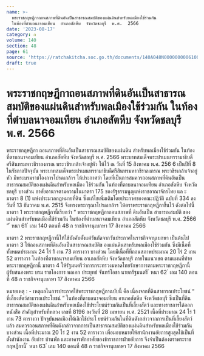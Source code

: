 ```yaml
---
name: >-
  พระราชกฤษฎีกาถอนสภาพที่ดินอันเป็นสาธารณสมบัติของแผ่นดินสำหรับพลเมืองใช้ร่วมกัน 
  ในท้องที่ตำบลนาจอมเทียน  อำเภอสัตหีบ  จังหวัดชลบุรี  พ.ศ.  2566
date: '2023-08-17'
category: ก
volume: 140
section: 48
page: 61
source: 'https://ratchakitcha.soc.go.th/documents/140A048N0000000006100.pdf'
draft: true
---
```


# พระราชกฤษฎีกาถอนสภาพที่ดินอันเป็นสาธารณสมบัติของแผ่นดินสำหรับพลเมืองใช้ร่วมกัน  ในท้องที่ตำบลนาจอมเทียน  อำเภอสัตหีบ  จังหวัดชลบุรี  พ.ศ.  2566

พระราชกฤษฎีกา ถอนสภาพที่ดินอันเป็นสาธารณสมบัติของแผ่นดิน สำหรับพลเมืองใช้ร่วมกัน ในท้องที่ตาบลนาจอมเทียน อำเภอสัตหีบ จังหวัดชลบุรี พ.ศ. 2566 พระบาทสมเด็จพระปรเมนทรรามาธิบดีศรีสินทรมหาวชิราลงกรณ พระวชิรเกล้าเจ้าอยู่หัว ให้ไว้ ณ วันที่ 15 สิงหาคม พ.ศ. 256 6 เป็นปีที่ 8 ในรัชกาลปัจจุบัน พระบาทสมเด็จพระปรเมนทรรามาธิบดีศรีสินทรมหาวชิราลงกรณ พระวชิรเกล้าเจ้าอยู่หัว มีพระบรมราชโองการโปรดเกล้าฯ ให้ประกาศว่า โดยที่เป็นการสมควรถอนสภาพที่ดินอันเป็นสาธารณสมบัติของแผ่นดินสำหรับพลเมือง ใช้ร่วมกัน ในท้องที่ตาบลนาจอมเทียน อำเภอสัตหีบ จังหวัดชลบุรี บางส่วน อาศัยอานาจตามความในมาตรา 175 ของรัฐธรรมนูญแห่งราชอาณาจักรไทย แล ะมาตรา 8 (1) แห่งประมวลกฎหมายที่ดิน ซึ่งแก้ไขเพิ่มเติมโดยประกาศของคณะปฏิวัติ ฉบับที่ 334 ลงวันที่ 13 ธันวาคม พ.ศ. 2515 จึงทรงพระกรุณาโปรดเกล้าฯ ให้ตราพระราชกฤษฎีกาขึ้นไว้ ดังต่อไปนี้ มาตรา 1 พระราชกฤษฎีกานี้เรียกว่า “ พระราชกฤษฎีกาถอนสภาพที่ ดินอันเป็น สาธารณสมบัติ ของแผ่นดินสำหรับพลเมืองใช้ร่วมกัน ในท้องที่ตำบลนาจอมเทียน อำเภอสัตหีบ จังหวัดชลบุรี พ.ศ. 2566 ” ้ หนา 61 ่ เลม 140 ตอนที่ 48 ก ราชกิจจานุเบกษา 17 สิงหาคม 2566

มาตรา 2 พระราชกฤษฎีกานี้ให้ใช้บังคับตั้งแต่วันถัดจากวันประกาศในราชกิจจานุเบกษา เป็นต้นไป มาตรา 3 ให้ถอนสภาพที่ดินอันเป็นสาธารณสมบัติข องแผ่นดินสาหรับพลเมืองใช้ร่วมกัน ซึ่งมีเนื้อที่ทั้งหมดประมาณ 24 ไร่ 1 งาน 73 ตารางวา บางส่วน โดยมีเนื้อที่ที่ถอนสภาพประมาณ 20 ไร่ 2 งาน 52 ตารางวา ในท้องที่ตาบลนาจอมเทียน อาเภอสัตหีบ จังหวัดชลบุรี ภายในแนวเขต ตามแผนที่ท้ายพระราชกฤษฎีกานี้ มาตรา 4 ให้รัฐมนตรีว่าการกระทรวงมหาดไทยรักษาการตามพระราชกฤษฎีกานี้ ผู้รับสนองพระ บรม ราชโองการ พลเอก ประยุทธ์ จันทร์โอชา นายกรัฐมนตรี ้ หนา 62 ่ เลม 140 ตอนที่ 48 ก ราชกิจจานุเบกษา 17 สิงหาคม 2566



หมายเหตุ : - เหตุผลในการประกาศใช้พระราชกฤษฎีกาฉบับนี้ คือ เนื่องจากที่ดินสาธารณประโยชน์ “ ที่เลี้ยงสัตว์สาธารณประโยชน์ ” ในท้องที่ตาบลนาจอมเทียน อาเภอสัตหีบ จังหวัดชลบุรี ซึ่งเป็นที่ดิน สาธารณสมบัติของแผ่นดินสำหรับพลเมืองใช้ประโยชน์ร่วมกันเป็นที่เลี้ยงสัตว์ และทางราชการได้ออกหนังสือ สำคัญสำหรับที่หลวง เลขที่ 8196 ลงวันที่ 28 เมษายน พ.ศ. 2521 เนื้อที่ประมาณ 24 ไร่ 1 งาน 73 ตารางวา ปัจจุบันพลเมืองได้เลิกใช้ประโ ยชน์ร่วมกันในที่ดินดังกล่าวจากการเป็นที่เลี้ยงสัตว์แล้ว สมควรถอนสภาพที่ดินดังกล่าวจากการเป็นสาธารณสมบัติของแผ่นดินสำหรับพลเมืองใช้ร่วมกันบางส่วน เนื้อที่ประมาณ 20 ไร่ 2 งาน 52 ตารางวา เพื่อมอบหมายให้สานักงานอัยการสูงสุดใช้เป็นที่ตั้งสำนักงาน อัยกำร บ้านพัก และอาคารพักอาศัยของข้าราชการฝ่ายอัยการ จึงจำเป็นต้องตราพระราชกฤษฎีกานี้ ้ หนา 63 ่ เลม 140 ตอนที่ 48 ก ราชกิจจานุเบกษา 17 สิงหาคม 2566
